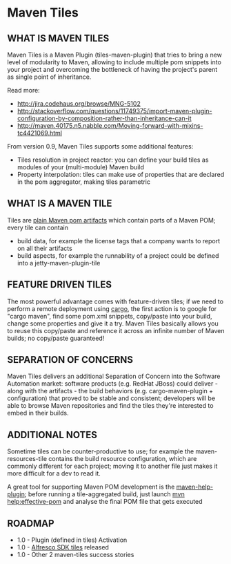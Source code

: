 # Maven Tiles

## WHAT IS MAVEN TILES

Maven Tiles is a Maven Plugin (tiles-maven-plugin) that tries to bring a new level of modularity to Maven, allowing to include multiple pom snippets into your project and overcoming the bottleneck of having the project's parent as single point of inheritance.

Read more:
- http://jira.codehaus.org/browse/MNG-5102
- http://stackoverflow.com/questions/11749375/import-maven-plugin-configuration-by-composition-rather-than-inheritance-can-it
- http://maven.40175.n5.nabble.com/Moving-forward-with-mixins-tc4421069.html

From version 0.9, Maven Tiles supports some additional features:
- Tiles resolution in project reactor: you can define your build tiles as modules of your (multi-module) Maven build
- Property interpolation: tiles can make use of properties that are declared in the pom aggregator, making tiles parametric

## WHAT IS A MAVEN TILE

Tiles are [plain Maven pom artifacts](https://github.com/maoo/maven-tiles/tree/master/examples/tiles) which contain parts of a Maven POM; every tile can contain
- build data, for example the license tags that a company wants to report on all their artifacts
- build aspects, for example the runnability of a project could be defined into a jetty-maven-plugin-tile

## FEATURE DRIVEN TILES

The most powerful advantage comes with feature-driven tiles; if we need to perform a remote deployment using [cargo](http://cargo.codehaus.org/Maven2+plugin), the first action is to google for "cargo maven", find some pom.xml snippets, copy/paste into your build, change some properties and give it a try. Maven Tiles basically allows you to reuse this copy/paste and reference it across an infinite number of Maven builds; no copy/paste guaranteed!

## SEPARATION OF CONCERNS

Maven Tiles delivers an additional Separation of Concern into the Software Automation market: software products (e.g. RedHat JBoss) could deliver - along with the artifacts - the build behaviors (e.g. cargo-maven-plugin + configuration) that proved to be stable and consistent; developers will be able to browse Maven repositories and find the tiles they're interested to embed in their builds.

## ADDITIONAL NOTES

Sometime tiles can be counter-productive to use; for example the maven-resources-tile contains the build resource configuration, which are commonly different for each project; moving it to another file just makes it more difficult for a dev to read it.

A great tool for supporting Maven POM development is the [maven-help-plugin](http://maven.apache.org/plugins/maven-help-plugin); before running a tile-aggregated build, just launch [mvn help:effective-pom](http://maven.apache.org/plugins/maven-help-plugin/effective-pom-mojo.html) and analyse the final POM file that gets executed

## ROADMAP

- 1.0 - Plugin (defined in tiles) Activation
- 1.0 - [Alfresco SDK tiles](https://github.com/maoo/maven-tiles-examples/tree/alfresco) released
- 1.0 - Other 2 maven-tiles success stories